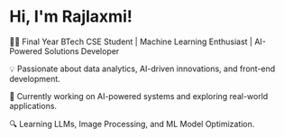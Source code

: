 # Hi, I'm Rajlaxmi!

👩‍💻 Final Year BTech CSE Student | Machine Learning Enthusiast | AI-Powered Solutions Developer  

💡 Passionate about data analytics, AI-driven innovations, and front-end development.  

📌 Currently working on AI-powered systems and exploring real-world applications. 
 
🔍 Learning LLMs, Image Processing, and ML Model Optimization.  
